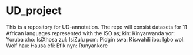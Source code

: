# UD_project
This is a repository for UD-annotation. The repo will consist datasets for 11 African languages represented with the ISO as;
kin: Kinyarwanda
yor: Yoruba
xho: IsiXhosa
zul: IsiZulu
pcm: Pidgin
swa: Kiswahili
ibo: Igbo
wol: Wolf
hau: Hausa
efi: Efik
nyn: Runyankore
